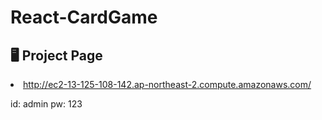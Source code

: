 # React-CardGame

## 🖥️ Project Page

<li><a href = "http://ec2-13-125-108-142.ap-northeast-2.compute.amazonaws.com">http://ec2-13-125-108-142.ap-northeast-2.compute.amazonaws.com/</a></li>

id: admin
pw: 123
